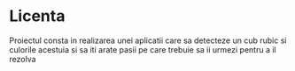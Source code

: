 # Licenta
Proiectul consta in realizarea unei aplicatii care sa detecteze un cub rubic si culorile acestuia si sa iti arate pasii pe care trebuie sa ii urmezi pentru a il rezolva
